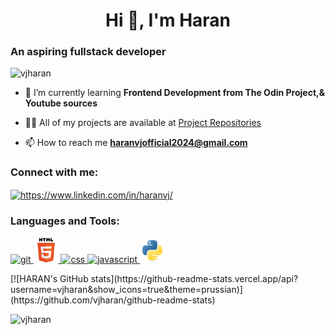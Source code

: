 <h1 align="center">Hi 👋, I'm Haran</h1>
<h3 align="left">An aspiring fullstack developer</h3>

<p align="left"> <img src="https://komarev.com/ghpvc/?username=vjharan&label=Profile%20views&color=0e75b6&style=flat" alt="vjharan" /> </p>

- 🌱 I’m currently learning **Frontend Development from The Odin Project,& Youtube sources**

- 👨‍💻 All of my projects are available at [Project Repositories](https://github.com/VJHARAN?tab=repositories)

- 📫 How to reach me **haranvjofficial2024@gmail.com**

<h3 align="left">Connect with me:</h3>
<p align="left">
<a href="https://linkedin.com/in/https://www.linkedin.com/in/haranvj/" target="blank"><img align="center" src="https://raw.githubusercontent.com/rahuldkjain/github-profile-readme-generator/master/src/images/icons/Social/linked-in-alt.svg" alt="https://www.linkedin.com/in/haranvj/" height="30" width="40" /></a>
</p>

<h3 align="left">Languages and Tools:</h3>
<p align="left"> 
  <a href="https://git-scm.com/" target="_blank" rel="noreferrer"> 
    <img src="https://www.vectorlogo.zone/logos/git-scm/git-scm-icon.svg" alt="git" width="40" height="40"/> 
  </a> 
  <a href="https://www.w3.org/html/" target="_blank" rel="noreferrer"> 
    <img src="https://raw.githubusercontent.com/devicons/devicon/master/icons/html5/html5-original-wordmark.svg" alt="html5"  width="40" height="40"/> 
  </a>   
  <a href="https://developer.mozilla.org/en-US/docs/Web/CSS" target="_blank" rel="noreferrer"> 
    <img src="https://cdn.jsdelivr.net/gh/devicons/devicon@latest/icons/css3/css3-original-wordmark.svg" 
 alt="css" width="40"  height="40"/> 
  </a>  
  <a href=" https://developer.mozilla.org/en-US/docs/Web/JavaScript" target="_blank" rel="noreferrer">  
    <img src="https://cdn.jsdelivr.net/gh/devicons/devicon@latest/icons/javascript/javascript-original.svg" alt="javascript" width="40"     height="40" />
  </a>    
  <a href="https://www.python.org" target="_blank" rel="noreferrer"> 
    <img src="https://raw.githubusercontent.com/devicons/devicon/master/icons/python/python-original.svg" alt="python" width="40"     height="40"/> 
  </a> 
</p>
[![HARAN's GitHub stats](https://github-readme-stats.vercel.app/api?username=vjharan&show_icons=true&theme=prussian)](https://github.com/vjharan/github-readme-stats)
<p>
  <img align="left" src="https://github-readme-stats.vercel.app/api/top-langs?username=vjharan&show_icons=true&locale=en&layout=pie" alt="vjharan" />
</p>

 

